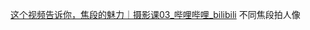 [这个视频告诉你，焦段的魅力｜摄影课03\_哔哩哔哩\_bilibili](https://www.bilibili.com/video/BV13j411Z7bm/?spm_id_from=333.1007.tianma.1-1-1.click&vd_source=f8bf73f9a2b495eaf6f8446fa6016bc7)
不同焦段拍人像

